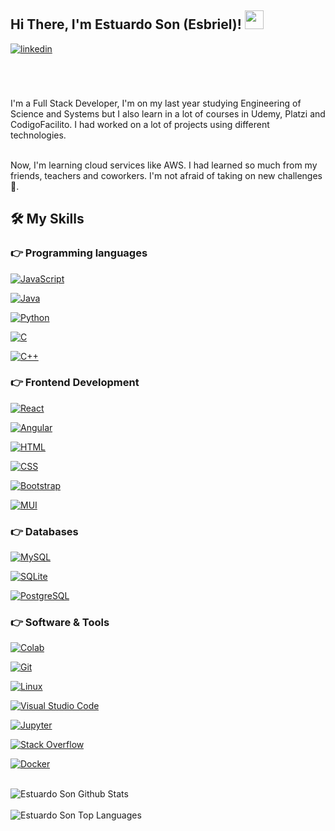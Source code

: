 <div>
<h2> Hi There, I'm Estuardo Son (Esbriel)! <img src="https://github.com/abdoachhoubi/abdoachhoubi/blob/main/gifs/Hi.gif" width="30"></h2>
<a href="https://www.linkedin.com/in/estuardo-son-01a62a318/" target="_blank">
<img src=https://img.shields.io/badge/linkedin-%2300acee.svg?color=405DE6&style=for-the-badge&logo=linkedin&logoColor=white alt=linkedin style="margin-bottom: 5px;" />
</a>
<br />
<br />
  
<br />
<br />

I'm a Full Stack Developer, I'm on my last year studying Engineering of Science and Systems but I also learn in a lot of courses in Udemy, Platzi and CodigoFacilito. I had worked on a lot of projects using different technologies. 
<br />
<br />

Now, I'm learning cloud services like AWS. I had learned so much from my friends, teachers and coworkers. I'm not afraid of taking on new challenges😤.

## 🛠️ My Skills

### 👉 Programming languages

<p align="left"> 

  <a href="#"><img alt="JavaScript" src="https://img.shields.io/badge/javascript-%23323330.svg?style=for-the-badge&logo=javascript&logoColor=%23F7DF1E"></a>

  <a href="#"> <img alt="Java" src="https://img.shields.io/badge/java-%23ED8B00.svg?style=for-the-badge&logo=openjdk&logoColor=white"></a>

   <a href="#"><img alt="Python" src="https://img.shields.io/badge/python-3670A0?style=for-the-badge&logo=python&logoColor=ffdd54"></a>

  <a href="#"> <img alt="C" src="https://img.shields.io/badge/c-%2300599C.svg?style=for-the-badge&logo=c&logoColor=white"></a> 

  <a href="#"><img alt="C++" src="https://img.shields.io/badge/c++-%2300599C.svg?style=for-the-badge&logo=c%2B%2B&logoColor=white"></a> 

</p>

### 👉 Frontend Development
<p align="left"> 

  <a href="#"> <img alt="React" src="https://img.shields.io/badge/react-%2320232a.svg?style=for-the-badge&logo=react&logoColor=%2361DAFB"></a>   
  
  <a href="#"> <img alt="Angular" src="https://img.shields.io/badge/angular-%23DD0031.svg?style=for-the-badge&logo=angular&logoColor=white"></a>   
  
  <a href="https://www.w3.org/html/"> <img alt="HTML" src="https://img.shields.io/badge/html5-%23E34F26.svg?style=for-the-badge&logo=html5&logoColor=white"></a>   
 
  <a href="https://www.w3schools.com/css/"><img alt="CSS" src="https://img.shields.io/badge/css3-%231572B6.svg?style=for-the-badge&logo=css3&logoColor=white"></a> 
  
  <a href="https://getbootstrap.com"> <img alt="Bootstrap" src="https://img.shields.io/badge/bootstrap-%238511FA.svg?style=for-the-badge&logo=bootstrap&logoColor=white"/></a>
  
  <a href="https://mui.com/core/"> <img alt="MUI" src="https://img.shields.io/badge/MUI-%230081CB.svg?style=for-the-badge&logo=mui&logoColor=white"/></a>
</p>

### 👉 Databases 
<p align="left">
  
  <a href="https://www.mysql.com/"><img alt="MySQL" src="https://img.shields.io/badge/mysql-4479A1.svg?style=for-the-badge&logo=mysql&logoColor=white"></a>
  
  <a href="https://www.sqlite.org/"><img alt="SQLite" src ="https://img.shields.io/badge/sqlite-%2307405e.svg?style=for-the-badge&logo=sqlite&logoColor=white"/></a>
  
  <a href="https://www.postgresql.org"><img alt="PostgreSQL" src ="https://img.shields.io/badge/postgres-%23316192.svg?style=for-the-badge&logo=postgresql&logoColor=white"/></a>
  
 </p>
  
 ### 👉 Software & Tools
 
<p align="left">
  
  <a href="#"><img alt="Colab" src="https://img.shields.io/badge/Google%20Colab-%23F9A825.svg?style=for-the-badge&logo=googlecolab&logoColor=white"></a>
  
  <a href="#"><img alt="Git" src="https://img.shields.io/badge/git-%23F05033.svg?style=for-the-badge&logo=git&logoColor=white"></a>
  
  <a href="#"><img alt="Linux" src="https://img.shields.io/badge/Linux-FCC624?style=for-the-badge&logo=linux&logoColor=black"></a>
  
  <a href="#"><img alt="Visual Studio Code" src="https://img.shields.io/badge/Visual%20Studio%20Code-0078d7.svg?style=for-the-badge&logo=visual-studio-code&logoColor=white"></a>
  
  <a href="#"><img alt="Jupyter" src="https://img.shields.io/badge/jupyter-%23FA0F00.svg?style=for-the-badge&logo=jupyter&logoColor=white"></a>
  
  <a href="#"><img alt="Stack Overflow" src="https://img.shields.io/badge/-Stackoverflow-FE7A16?style=for-the-badge&logo=stack-overflow&logoColor=white"></a>
  
  <a href="#"><img alt="Docker" src="https://img.shields.io/badge/docker-%230db7ed.svg?style=for-the-badge&logo=docker&logoColor=white"></a>
  
</p>

<br/>

<img align="center" src="https://github-readme-stats.vercel.app/api?username=EstuardoSon&include_all_commits=true&count_private=true&show_icons=true&line_height=30&title_color=CDB4DB&icon_color=CDB4DB&text_color=D3D3D3&bg_color=0A0A0A" alt="Estuardo Son Github Stats">
<br />
<br />
<img src="https://github-readme-stats.vercel.app/api/top-langs/?username=EstuardoSon&layout=compact&theme=dark&bg_color=0A0A0A" alt="Estuardo Son Top Languages"/>
<br />
<br />
<br />
</div>
